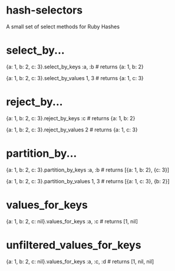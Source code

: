 hash-selectors
==============

A small set of select methods for Ruby Hashes

# select_by...
{a: 1, b: 2, c: 3}.select_by_keys :a, :b # returns {a: 1, b: 2}

{a: 1, b: 2, c: 3}.select_by_values 1, 3 # returns {a: 1, c: 3}

# reject_by...
{a: 1, b: 2, c: 3}.reject_by_keys :c  # returns {a: 1, b: 2}

{a: 1, b: 2, c: 3}.reject_by_values 2 # returns {a: 1, c: 3}

# partition_by...
{a: 1, b: 2, c: 3}.partition_by_keys :a, :b # returns [{a: 1, b: 2}, {c: 3}]

{a: 1, b: 2, c: 3}.partition_by_values 1, 3 # returns [{a: 1, c: 3}, {b: 2}]

# values_for_keys
{a: 1, b: 2, c: nil}.values_for_keys :a, :c # returns [1, nil]

# unfiltered_values_for_keys
{a: 1, b: 2, c: nil}.values_for_keys :a, :c, :d # returns [1, nil, nil]
